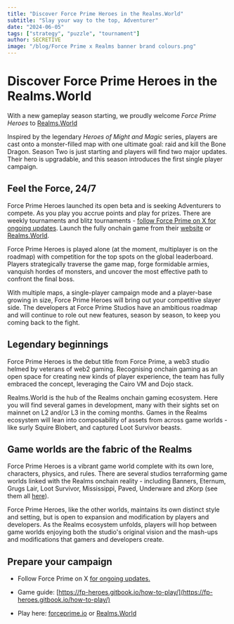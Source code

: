 ```yaml
---
title: "Discover Force Prime Heroes in the Realms.World"
subtitle: "Slay your way to the top, Adventurer"
date: "2024-06-05"
tags: ["strategy", "puzzle", "tournament"]
author: SECRETIVE
image: "/blog/Force Prime x Realms banner brand colours.png"
---
```


# Discover Force Prime Heroes in the Realms.World

With a new gameplay season starting, we proudly welcome *Force Prime Heroes* to [Realms.World](https://realms.world/games/force-prime-heroes)


Inspired by the legendary *Heroes of Might and Magic* series, players are cast onto a monster-filled map with one ultimate goal: raid and kill the Bone Dragon. Season Two is just starting and players will find two major updates. Their hero is upgradable, and this season introduces the first single player campaign.

 
  

## Feel the Force, 24/7

  

Force Prime Heroes launched its open beta and is seeking Adventurers to compete.  As you play you accrue points and play for prizes. There are weekly tournaments and blitz tournaments - [follow Force Prime on X for ongoing updates](https://x.com/ForcePrime_io). Launch the fully onchain game from their [website](http://forceprime.io) or [Realms.World](https://realms.world/games/force-prime-heroes).

  

Force Prime Heroes is played alone (at the moment, multiplayer is on the roadmap) with competition for the top spots on the global leaderboard. Players strategically traverse the game map, forge formidable armies, vanquish hordes of monsters, and uncover the most effective path to confront the final boss.

With multiple maps, a single-player campaign mode and a player-base growing in size, Force Prime Heroes will bring out your competitive slayer side. The developers at Force Prime Studios have an ambitious roadmap and will continue to role out new features, season by season, to keep you coming back to the fight. 
 
  

## Legendary beginnings

  

Force Prime Heroes is the debut title from Force Prime, a web3 studio helmed by veterans of web2 gaming. Recognising onchain gaming as an open space for creating new kinds of player experience, the team has fully embraced the concept, leveraging the Cairo VM and Dojo stack.

  

Realms.World is the hub of the Realms onchain gaming ecosystem. Here you will find several games in development, many with their sights set on mainnet on L2 and/or L3 in the coming months. Games in the Realms ecosystem will lean into composability of assets from across game worlds - like surly Squire Blobert, and captured Loot Survivor beasts.


  

## Game worlds are the fabric of the Realms

  

Force Prime Heroes is a vibrant game world complete with its own lore, characters, physics, and rules. There are several studios terraforming game worlds   linked with the Realms onchain reality - including Banners, Eternum, Grugs Lair, Loot Survivor, Mississippi, Paved, Underware and zKorp (see them all [here](https://realms.world/studios)).

  

Force Prime Heroes, like the other worlds, maintains its own distinct style and setting, but is open to expansion and modification by players and developers. As the Realms ecosystem unfolds, players will hop between game worlds enjoying both the studio's original vision and the mash-ups and modifications that gamers and developers create.

## Prepare your campaign

-   Follow Force Prime on X [for ongoing updates.](https://x.com/ForcePrime_io/status/1787866521986801795)
    
- Game guide: ​[https://fp-heroes.gitbook.io/how-to-play/](https://fp-heroes.gitbook.io/how-to-play/)

- Play here: [forceprime.io](https://forceprime.io/) or [Realms.World](https://realms.world/games/force-prime-heroes)

